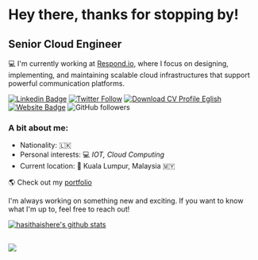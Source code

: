 # Hey there, thanks for stopping by!

## Senior Cloud Engineer

💻 I'm currently working at [Respond.io](https://respond.io), where I focus on designing, implementing, and maintaining scalable cloud infrastructures that support powerful communication platforms.


[![Linkedin Badge](https://img.shields.io/badge/-LinkedIn-blue?style=flat-square&logo=Linkedin&logoColor=white&link=http://lk.linkedin.com/in/hasithaprabhath)](http://lk.linkedin.com/in/hasithaprabhath)
[![Twitter Follow](https://img.shields.io/badge/follow-hasithaishere-1DA1F2?logo=twitter&style=social)](https://twitter.com/RexosP)
[![Download CV Profile Eglish](https://img.shields.io/badge/Download-CV%20Profile-blue)](https://hasitha.cloud/cv/CV-GDHP_Gamage.pdf)
[![Website Badge](https://img.shields.io/badge/website-Access%20website-green)](https://hasitha.cloud/)
![GitHub followers](https://img.shields.io/github/followers/hasithaishere?label=Follow&style=social)


### A bit about me:

- Nationality: 🇱🇰
- Personal interests:  💻 _IOT, Cloud Computing_
- Current location: 📍 Kuala Lumpur, Malaysia 🇲🇾

🌎 Check out my [portfolio](https://hasitha.cloud/)

I'm always working on something new and exciting. If you want to know what I'm up to, feel free to reach out!

[![hasithaishere's github stats](https://github-readme-stats.vercel.app/api?username=hasithaishere&count_private=true&show_icons=true&title_color=fff&icon_color=79ff97&text_color=9f9f9f&bg_color=151515)](https://github.com/hasithaishere)

##

[![](https://visitcount.itsvg.in/api?id=hasithaishere&label=Profile%20Views&color=3&icon=1&pretty=true)](https://visitcount.itsvg.in)
